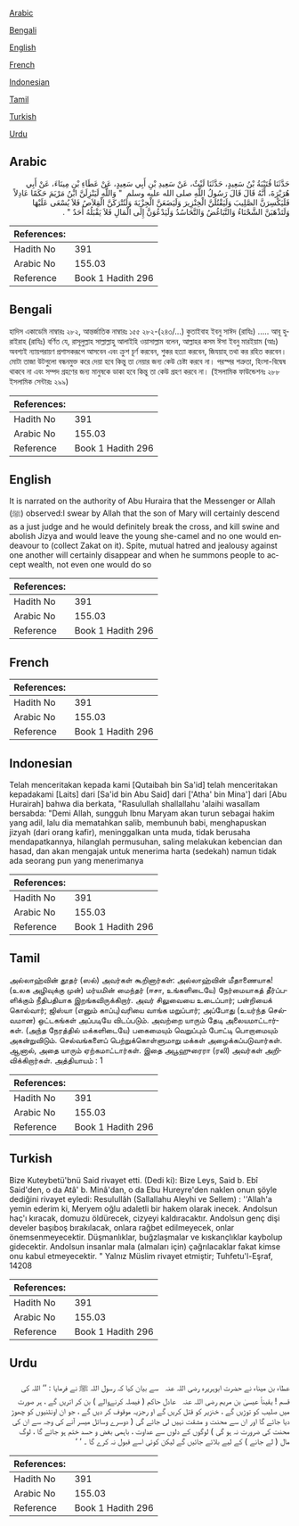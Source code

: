 [Arabic](#arabic)

[Bengali](#bengali)

[English](#english)

[French](#french)

[Indonesian](#indonesian)

[Tamil](#tamil)

[Turkish](#turkish)

[Urdu](#urdu)

## Arabic


<div dir="rtl" lang="ar" style={{fontSize:'larger',backgroundColor:'#f8f9fa',padding:20}}>
حَدَّثَنَا قُتَيْبَةُ بْنُ سَعِيدٍ، حَدَّثَنَا لَيْثٌ، عَنْ سَعِيدِ بْنِ أَبِي سَعِيدٍ، عَنْ عَطَاءِ بْنِ مِينَاءَ، عَنْ أَبِي هُرَيْرَةَ، أَنَّهُ قَالَ قَالَ رَسُولُ اللَّهِ صلى الله عليه وسلم ‏ "‏ وَاللَّهِ لَيَنْزِلَنَّ ابْنُ مَرْيَمَ حَكَمًا عَادِلاً فَلَيَكْسِرَنَّ الصَّلِيبَ وَلَيَقْتُلَنَّ الْخِنْزِيرَ وَلَيَضَعَنَّ الْجِزْيَةَ وَلَتُتْرَكَنَّ الْقِلاَصُ فَلاَ يُسْعَى عَلَيْهَا وَلَتَذْهَبَنَّ الشَّحْنَاءُ وَالتَّبَاغُضُ وَالتَّحَاسُدُ وَلَيَدْعُوَنَّ إِلَى الْمَالِ فَلاَ يَقْبَلُهُ أَحَدٌ ‏"‏ ‏.‏
</div>
<div style={{backgroundColor:'#f8f9fa',padding:20, marginBottom: 10}}><table> <thead> <tr> <th>References:</th> <th></th> </tr> </thead> <tbody><tr><td>Hadith No</td><td>391</td></tr><tr><td>Arabic No</td><td>155.03</td></tr><tr><td>Reference</td><td>Book 1 Hadith 296</td></tr></tbody></table></div>

## Bengali


<div dir="ltr" lang="bn" style={{fontSize:'larger',backgroundColor:'#f8f9fa',padding:20}}>
হাদিস একাডেমি নাম্বারঃ ২৮২, আন্তর্জাতিক নাম্বারঃ ১৫৫ ২৮২-(২৪৩/...) কুতাইবাহ ইবনু সাঈদ (রাযিঃ) ..... আবূ হুরাইরাহ (রাযিঃ) বর্ণিত যে, রাসূলুল্লাহ সাল্লাল্লাহু আলাইহি ওয়াসাল্লাম বলেন, আল্লাহর কসম ঈসা ইবনু মারইয়াম (আঃ) অবশ্যই ন্যায়পরায়ণ প্রশাসকরূপে আসবেন এবং ক্রুশ চূর্ণ করবেন, শুকর হত্যা করবেন, জিযয়াহ্ তথা কর রহিত করবেন। মোটা তাজা উটগুলো বন্ধনমুক্ত করে দেয়া হবে কিন্তু তা নেয়ার জন্য কেউ চেষ্টা করবে না। পরস্পর শত্রুতা, হিংসা-বিদ্বেষ থাকবে না এবং সম্পদ গ্রহণের জন্য মানুষকে ডাকা হবে কিন্তু তা কেউ গ্রহণ করবে না। (ইসলামিক ফাউন্ডেশনঃ ২৮৮ ইসলামিক সেন্টারঃ ২৯৯)
</div>
<div style={{backgroundColor:'#f8f9fa',padding:20, marginBottom: 10}}><table> <thead> <tr> <th>References:</th> <th></th> </tr> </thead> <tbody><tr><td>Hadith No</td><td>391</td></tr><tr><td>Arabic No</td><td>155.03</td></tr><tr><td>Reference</td><td>Book 1 Hadith 296</td></tr></tbody></table></div>

## English


<div dir="ltr" lang="en" style={{fontSize:'larger',backgroundColor:'#f8f9fa',padding:20}}>
It is narrated on the authority of Abu Huraira that the Messenger or Allah (ﷺ) observed:I swear by Allah that the son of Mary will certainly descend as a just judge and he would definitely break the cross, and kill swine and abolish Jizya and would leave the young she-camel and no one would endeavour to (collect Zakat on it). Spite, mutual hatred and jealousy against one another will certainly disappear and when he summons people to accept wealth, not even one would do so
</div>
<div style={{backgroundColor:'#f8f9fa',padding:20, marginBottom: 10}}><table> <thead> <tr> <th>References:</th> <th></th> </tr> </thead> <tbody><tr><td>Hadith No</td><td>391</td></tr><tr><td>Arabic No</td><td>155.03</td></tr><tr><td>Reference</td><td>Book 1 Hadith 296</td></tr></tbody></table></div>

## French


<div dir="ltr" lang="fr" style={{fontSize:'larger',backgroundColor:'#f8f9fa',padding:20}}>

</div>
<div style={{backgroundColor:'#f8f9fa',padding:20, marginBottom: 10}}><table> <thead> <tr> <th>References:</th> <th></th> </tr> </thead> <tbody><tr><td>Hadith No</td><td>391</td></tr><tr><td>Arabic No</td><td>155.03</td></tr><tr><td>Reference</td><td>Book 1 Hadith 296</td></tr></tbody></table></div>

## Indonesian


<div dir="ltr" lang="id" style={{fontSize:'larger',backgroundColor:'#f8f9fa',padding:20}}>
Telah menceritakan kepada kami [Qutaibah bin Sa'id] telah menceritakan kepadakami [Laits] dari [Sa'id bin Abu Said] dari ['Atha' bin Mina'] dari [Abu Hurairah] bahwa dia berkata, "Rasulullah shallallahu 'alaihi wasallam bersabda: "Demi Allah, sungguh Ibnu Maryam akan turun sebagai hakim yang adil, lalu dia mematahkan salib, membunuh babi, menghapuskan jizyah (dari orang kafir), meninggalkan unta muda, tidak berusaha mendapatkannya, hilanglah permusuhan, saling melakukan kebencian dan hasad, dan akan mengajak untuk menerima harta (sedekah) namun tidak ada seorang pun yang menerimanya
</div>
<div style={{backgroundColor:'#f8f9fa',padding:20, marginBottom: 10}}><table> <thead> <tr> <th>References:</th> <th></th> </tr> </thead> <tbody><tr><td>Hadith No</td><td>391</td></tr><tr><td>Arabic No</td><td>155.03</td></tr><tr><td>Reference</td><td>Book 1 Hadith 296</td></tr></tbody></table></div>

## Tamil


<div dir="ltr" lang="ta" style={{fontSize:'larger',backgroundColor:'#f8f9fa',padding:20}}>
அல்லாஹ்வின் தூதர் (ஸல்) அவர்கள் கூறினார்கள்: அல்லாஹ்வின் மீதாணையாக! (உலக அழிவுக்கு முன்) மர்யமின் மைந்தர் (ஈசா, உங்களிடையே) நேர்மையாகத் தீர்ப்பளிக்கும் நீதிபதியாக இறங்கவிருக்கிறார். அவர் சிலுவையை உடைப்பார்; பன்றியைக் கொல்வார்; ஜிஸ்யா (எனும் காப்பு)வரியை வாங்க மறுப்பார்; அப்போது (உயர்ந்த செல்வமான) ஒட்டகங்கள் அப்படியே விடப்படும். அவற்றை யாரும் தேடி அலையமாட்டார்கள். (அந்த நேரத்தில் மக்களிடையே) பகைமையும் வெறுப்பும் போட்டி பொறாமையும் அகன்றுவிடும். செல்வங்களைப் பெற்றுக்கொள்ளுமாறு மக்கள் அழைக்கப்படுவார்கள். ஆனால், அதை யாரும் ஏற்கமாட்டார்கள். இதை அபூஹுரைரா (ரலி) அவர்கள் அறிவிக்கிறார்கள். அத்தியாயம் : 1
</div>
<div style={{backgroundColor:'#f8f9fa',padding:20, marginBottom: 10}}><table> <thead> <tr> <th>References:</th> <th></th> </tr> </thead> <tbody><tr><td>Hadith No</td><td>391</td></tr><tr><td>Arabic No</td><td>155.03</td></tr><tr><td>Reference</td><td>Book 1 Hadith 296</td></tr></tbody></table></div>

## Turkish


<div dir="ltr" lang="tr" style={{fontSize:'larger',backgroundColor:'#f8f9fa',padding:20}}>
Bize Kuteybetü'bnü Said rivayet etti. (Dedi ki): Bize Leys, Said b. Ebî Said'den, o da Atâ' b. Minâ'dan, o da Ebu Hureyre'den naklen onun şöyle dediğini rivayet eyledi: Resulullâh (Sallallahu Aleyhi ve Sellem) : ''Allah'a yemin ederim ki, Meryem oğlu adaletli bir hakem olarak inecek. Andolsun haç'ı kıracak, domuzu öldürecek, cizyeyi kaldıracaktır. Andolsun genç dişi develer başıboş bırakılacak, onlara rağbet edilmeyecek, onlar önemsenmeyecektir. Düşmanlıklar, buğzlaşmalar ve kıskançlıklar kaybolup gidecektir. Andolsun insanlar mala (almaları için) çağrılacaklar fakat kimse onu kabul etmeyecektir. " Yalnız Müslim rivayet etmiştir; Tuhfetu'l-Eşraf, 14208
</div>
<div style={{backgroundColor:'#f8f9fa',padding:20, marginBottom: 10}}><table> <thead> <tr> <th>References:</th> <th></th> </tr> </thead> <tbody><tr><td>Hadith No</td><td>391</td></tr><tr><td>Arabic No</td><td>155.03</td></tr><tr><td>Reference</td><td>Book 1 Hadith 296</td></tr></tbody></table></div>

## Urdu


<div dir="rtl" lang="ur" style={{fontSize:'larger',backgroundColor:'#f8f9fa',padding:20}}>
عطاء بن میناء نے حضرت ابوہریرہ ‌رضی ‌اللہ ‌عنہ ‌ ‌ سے بیان کیا کہ رسول اللہ ﷺ نے فرمایا : ’’ اللہ کی قسم ! یقیناً عیسیٰ بن مریم ‌رضی ‌اللہ ‌عنہ ‌ ‌ عادل حاکم ( فیصلہ کرنےوالے ) بن کر اتریں گے ، ہر صورت میں صلیب کو توڑیں گے ، خنزیر کو قتل کریں گے او رجزیہ موقوف کر دیں گے ، جو ان اونٹنیوں کو چھوڑ دیا جائے گا اور ان سے محنت و مشقت نہیں لی جائے گی ( دوسرے وسائل میسر آنے کی وجہ سے ان کی محنت کی ضرورت نہ ہو گی ) لوگوں کے دلوں سے عداوت ، باہمی بغض و حسد ختم ہو جائے گا ، لوگ مال ( لے جانے ) کے لیے بلائے جائیں گے لیکن کوئی اسے قبول نہ کرے گا ۔ ‘ ‘
</div>
<div style={{backgroundColor:'#f8f9fa',padding:20, marginBottom: 10}}><table> <thead> <tr> <th>References:</th> <th></th> </tr> </thead> <tbody><tr><td>Hadith No</td><td>391</td></tr><tr><td>Arabic No</td><td>155.03</td></tr><tr><td>Reference</td><td>Book 1 Hadith 296</td></tr></tbody></table></div>